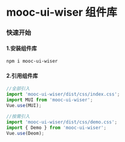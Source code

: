 # mooc-ui-wiser 组件库

### 快速开始

#### 1.安装组件库

```bash
npm i mooc-ui-wiser
```

#### 2.引用组件库
```javascript
//全部引入
import 'mooc-ui-wiser/dist/css/index.css';
import MUI from 'mooc-ui-wiser';
Vue.use(MUI);

//按需引入
import 'mooc-ui-wiser/dist/css/demo.css';
import { Demo } from 'mooc-ui-wiser';
Vue.use(Deom);
```